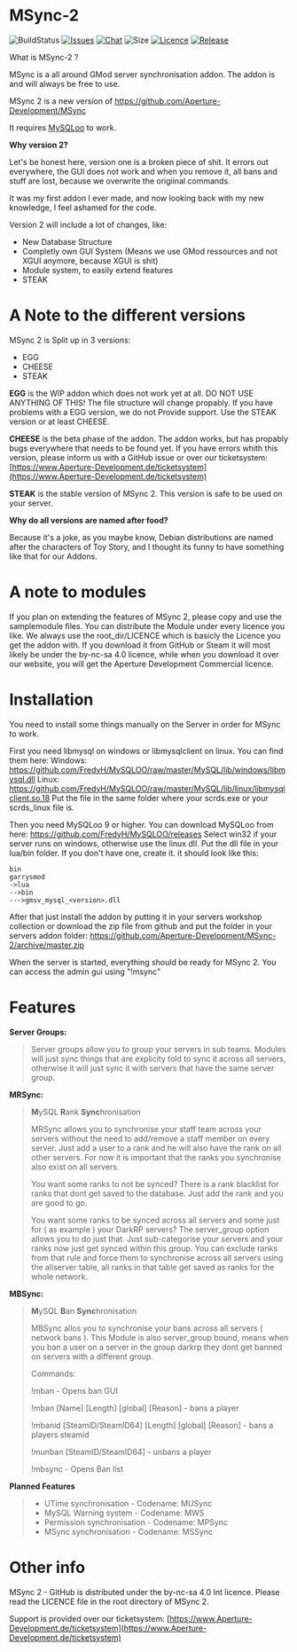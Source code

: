 # MSync-2

![BuildStatus](https://tcci.aperture-development.de/app/rest/builds/buildType:(id:MSync2_BuildTestPublish)/statusIcon.svg)
[![Issues](https://img.shields.io/github/issues-raw/Aperture-Development/MSync-2.svg)](https://github.com/Aperture-Development/MSync-2/issues)
[![Chat](https://img.shields.io/discord/272563407209889792.svg?label=&logo=discord&logoColor=ffffff&color=7389D8&labelColor=6A7EC2)](https://discord.gg/JpDPa6w)
![Size](https://img.shields.io/github/repo-size/Aperture-Development/MSync-2.svg)
[![Licence](https://img.shields.io/badge/license-by--nc--sa--4.0-green.svg)](https://github.com/Aperture-Development/MSync-2/blob/master/LICENSE)
[![Release](https://img.shields.io/github/release/Aperture-Development/MSync-2.svg)](https://github.com/Aperture-Development/MSync-2/releases)

What is MSync-2 ?

MSync is a all around GMod server synchronisation addon. The addon is and will always be free to use. 

MSync 2 is a new version of https://github.com/Aperture-Development/MSync

It requires [MySQLoo](https://github.com/FredyH/MySQLOO) to work.

**Why version 2?**

Let's be honest here, version one is a broken piece of shit. It errors out everywhere, the GUI does not work and when you remove it, all bans and stuff are lost, because we overwrite the origiinal commands.

It was my first addon I ever made, and now looking back with my new knowledge, I feel ashamed for the code.

Version 2 will include a lot of changes, like:
- New Database Structure
- Completly own GUI System (Means we use GMod ressources and not XGUI anymore, because XGUI is shit)
- Module system, to easily extend features
- STEAK


# A Note to the different versions

MSync 2 is Split up in 3 versions:
- EGG
- CHEESE
- STEAK

**EGG** is the WIP addon which does not work yet at all. DO NOT USE ANYTHING OF THIS! The file structure will change propably. If you have problems with a EGG version, we do not Provide support. Use the STEAK version or at least CHEESE.

**CHEESE** is the beta phase of the addon. The addon works, but has propably bugs everywhere that needs to be found yet. If you have errors whith this version, please inform us with a GitHub issue or over our ticketsystem: [https://www.Aperture-Development.de/ticketsystem](https://www.Aperture-Development.de/ticketsystem)

**STEAK** is the stable version of MSync 2. This version is safe to be used on your server.

**Why do all versions are named after food?**

Because it's a joke, as you maybe know, Debian distributions are named after the characters of Toy Story, and I thought its funny to have something like that for our Addons.

# A note to modules

If you plan on extending the features of MSync 2, please copy and use the samplemodule files. You can distribute the Module under every licence you like. We always use the root_dir/LICENCE which is basicly the Licence you get the addon with. If you download it from GitHub or Steam it will most likely be under the by-nc-sa 4.0 licence, while when you download it over our website, you will get the Aperture Development Commercial licence.

# Installation

You need to install some things manually on the Server in order for MSync to work. 

First you need libmysql on windows or libmysqlclient on linux. You can find them here:
Windows: https://github.com/FredyH/MySQLOO/raw/master/MySQL/lib/windows/libmysql.dll
Linux: https://github.com/FredyH/MySQLOO/raw/master/MySQL/lib/linux/libmysqlclient.so.18
Put the file in the same folder where your scrds.exe or your scrds_linux file is.

Then you need MySQLoo 9 or higher. You can download MySQLoo from here:
https://github.com/FredyH/MySQLOO/releases
Select win32 if your server runs on windows, otherwise use the linux dll.
Put the dll file in your lua/bin folder. If you don't have one, create it.
it should look like this:

```
bin
garrysmod
->lua
-->bin
--->gmsv_mysql_<version>.dll
```

After that just install the addon by putting it in your servers workshop collection or download the zip file from github and put the folder in your servers addon folder: 
https://github.com/Aperture-Development/MSync-2/archive/master.zip

When the server is started, everything should be ready for MSync 2. You can access the admin gui using "!msync"

# Features

**Server Groups:**

>Server groups allow you to group your servers in sub teams. Modules will just sync things that are explicity told to sync it across all servers, otherwise it will just sync it with servers that have the same server group.


**MRSync:**

>**M**ySQL **R**ank **Sync**hronisation
>
>MRSync allows you to synchronise your staff team across your servers without the need to add/remove a staff member on every server. Just add a user to a rank and he will also have the rank on all other servers. For now it is important that the ranks you synchronise also exist on all servers.
>
>You want some ranks to not be synced?
There is a rank blacklist for ranks that dont get saved to the database. Just add the rank and you are good to go.
>
>You want some ranks to be synced across all servers and some just for ( as example ) your DarkRP servers?
The server_group option allows you to do just that. Just sub-categorise your servers and your ranks now just get synced within this group. You can exclude ranks from that rule and force them to synchronise across all servers using the allserver table, all ranks in that table get saved as ranks for the whole network.


**MBSync:**

>**M**ySQL **B**an **Sync**hronisation
>
>MBSync allos you to synchronise your bans across all servers ( network bans ). This Module is also server_group bound, means when you ban a user on a server in the group darkrp they dont get banned on servers with a different group.
>
>Commands:
>
>!mban - Opens ban GUI 
>
>!mban [Name] [Length] [global] [Reason] - bans a player
>
>!mbanid [SteamID/SteamID64] [Length] [global] [Reason] - bans a players steamid
>
>!munban [SteamID/SteamID64] - unbans a player
>
>!mbsync - Opens Ban list


**Planned Features**

>- UTime synchronisation - Codename: MUSync
>- MySQL Warning system - Codename: MWS
>- Permission synchronisation - Codename: MPSync
>- MSync synchronisation - Codename: MSSync



# Other info

MSync 2 - GitHub is distributed under the by-nc-sa 4.0 Int licence. Please read the LICENCE file in the root directory of MSync 2.

Support is provided over our ticketsystem:
[https://www.Aperture-Development.de/ticketsystem](https://www.Aperture-Development.de/ticketsystem)
